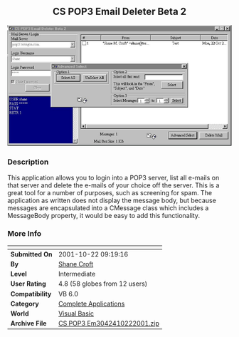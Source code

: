 ﻿<div align="center">

## CS POP3 Email Deleter Beta 2

<img src="PIC20011022144131455.jpg">
</div>

### Description

This application allows you to login into a POP3 server, list all e-mails on that server and delete the e-mails of your choice off the server. This is a great tool for a number of purposes, such as screening for spam. The application as written does not display the message body, but because messages are encapsulated into a CMessage class which includes a MessageBody property, it would be easy to add this functionality.
 
### More Info
 


<span>             |<span>
---                |---
**Submitted On**   |2001-10-22 09:19:16
**By**             |[Shane Croft](https://github.com/Planet-Source-Code/PSCIndex/blob/master/ByAuthor/shane-croft.md)
**Level**          |Intermediate
**User Rating**    |4.8 (58 globes from 12 users)
**Compatibility**  |VB 6\.0
**Category**       |[Complete Applications](https://github.com/Planet-Source-Code/PSCIndex/blob/master/ByCategory/complete-applications__1-27.md)
**World**          |[Visual Basic](https://github.com/Planet-Source-Code/PSCIndex/blob/master/ByWorld/visual-basic.md)
**Archive File**   |[CS POP3 Em3042410222001\.zip](https://github.com/Planet-Source-Code/shane-croft-cs-pop3-email-deleter-beta-2__1-28332/archive/master.zip)








